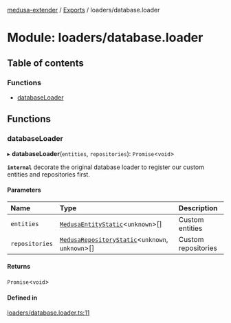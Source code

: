 [medusa-extender](../README.md) / [Exports](../modules.md) / loaders/database.loader

# Module: loaders/database.loader

## Table of contents

### Functions

- [databaseLoader](loaders_database_loader.md#databaseloader)

## Functions

### databaseLoader

▸ **databaseLoader**(`entities`, `repositories`): `Promise`<`void`\>

**`internal`**
decorate the original database loader to register our custom entities and repositories first.

#### Parameters

| Name | Type | Description |
| :------ | :------ | :------ |
| `entities` | [`MedusaEntityStatic`](../interfaces/types.MedusaEntityStatic.md)<`unknown`\>[] | Custom entities |
| `repositories` | [`MedusaRepositoryStatic`](../interfaces/types.MedusaRepositoryStatic.md)<`unknown`, `unknown`\>[] | Custom repositories |

#### Returns

`Promise`<`void`\>

#### Defined in

[loaders/database.loader.ts:11](https://github.com/adrien2p/medusa-extender/blob/55d8212/src/loaders/database.loader.ts#L11)
